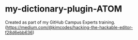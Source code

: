 # my-dictionary-plugin-ATOM
Created as part of my GitHub Campus Experts training. (https://medium.com/@kimcodes/hacking-the-hackable-editor-f28d6ebb636)
